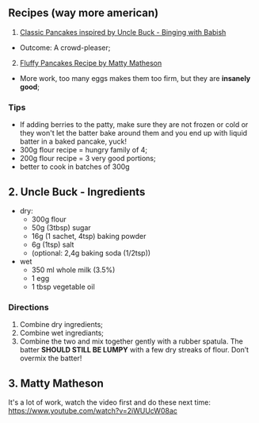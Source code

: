 ## Recipes (way more american)

1. [Classic Pancakes inspired by Uncle Buck - Binging with Babish](https://www.bingingwithbabish.com/recipes/classicpancakes)
  * Outcome: A crowd-pleaser;
2. [Fluffy Pancakes Recipe by Matty Matheson](https://www.vice.com/en_us/article/kbke93/fluffy-pancakes)
  * More work, too many eggs makes them too firm, but they are **insanely good**;

### Tips

* If adding berries to the patty, make sure they are not frozen or cold or they won't let the batter bake around them and you end up with liquid batter in a baked pancake, yuck!
* 300g flour recipe = hungry family of 4;
* 200g flour recipe = 3 very good portions;
* better to cook in batches of 300g

## 2. Uncle Buck - Ingredients

* dry:
  * 300g flour
  * 50g (3tbsp) sugar
  * 16g (1 sachet, 4tsp) baking powder
  * 6g (1tsp) salt
  * (optional: 2,4g baking soda (1/2tsp))
* wet
  * 350 ml whole milk (3.5%)
  * 1 egg
  * 1 tbsp vegetable oil

### Directions

1. Combine dry ingredients;
2. Combine wet ingrediants;
3. Combine the two and mix together gently with a rubber spatula. The batter **SHOULD STILL BE LUMPY** with a few dry streaks of flour. Don’t overmix the batter!

## 3. Matty Matheson

It's a lot of work, watch the video first and do these next time: https://www.youtube.com/watch?v=2iWUUcW08ac
